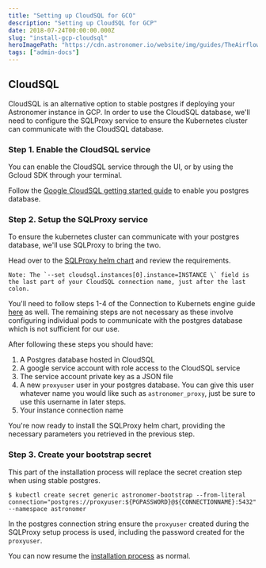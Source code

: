 ```yaml
---
title: "Setting up CloudSQL for GCO"
description: "Setting up CloudSQL for GCP"
date: 2018-07-24T00:00:00.000Z
slug: "install-gcp-cloudsql"
heroImagePath: "https://cdn.astronomer.io/website/img/guides/TheAirflowUI_preview.png"
tags: ["admin-docs"]
---
```



## CloudSQL

CloudSQL is an alternative option to stable postgres if deploying your Astronomer instance in GCP. In order to use the CloudSQL database, we'll need to configure the SQLProxy service to ensure the Kubernetes cluster can communicate with the CloudSQL database. 

### Step 1. Enable the CloudSQL service

You can enable the CloudSQL service through the UI, or by using the Gcloud SDK through your terminal. 

Follow the [Google CloudSQL getting started guide](https://cloud.google.com/sql/docs/postgres/quickstart) to enable you postgres database.

### Step 2. Setup the SQLProxy service

To ensure the kubernetes cluster can communicate with your postgres database, we'll use SQLProxy to bring the two.

Head over to the [SQLProxy helm chart](https://github.com/helm/charts/tree/master/stable/gcloud-sqlproxy) and review the requirements.

```
Note: The `--set cloudsql.instances[0].instance=INSTANCE \` field is the last part of your CloudSQL connection name, just after the last colon.
```

You'll need to follow steps 1-4 of the Connection to Kubernets engine guide [here](https://cloud.google.com/sql/docs/postgres/connect-kubernetes-engine) as well. The remaining steps are not necessary as these involve configuring individual pods to communicate with the postgres database which is not sufficient for our use. 

After following these steps you should have:

1. A Postgres database hosted in CloudSQL
1. A google service account with role access to the CloudSQL service
1. The service account private key as a JSON file
1. A new `proxyuser` user in your postgres database. You can give this user whatever name you would like such as `astronomer_proxy`, just be sure to use this username in later steps. 
1. Your instance connection name

You're now ready to install the SQLProxy helm chart, providing the necessary parameters you retrieved in the previous step. 

### Step 3. Create your bootstrap secret

This part of the installation process will replace the secret creation step when using stable postgres. 

```
$ kubectl create secret generic astronomer-bootstrap --from-literal connection="postgres://proxyuser:${PGPASSWORD}@${CONNECTIONNAME}:5432" --namespace astronomer
```

In the postgres connection string ensure the `proxyuser` created during the SQLProxy setup process is used, including the password created for the `proxyuser`. 

You can now resume the [installation process](/guides/install-gcp/) as normal.